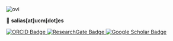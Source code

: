 <img src="https://github-readme-stats.vercel.app/api/top-langs?username=SergioAlias&show_icons=true&locale=en&layout=compact&theme=chartreuse-dark&exclude_repo=MUBBC" alt="ovi" />


📩 **salias[at]ucm[dot]es**

  <a href="https://orcid.org/0000-0002-2928-4890">
    <img src="https://img.shields.io/badge/ORCID-green?style=for-the-badge&logo=orcid&logoColor=white" alt="ORCID Badge"/>
  </a>
  
  <a href="https://www.researchgate.net/profile/Sergio-Alias-Segura">
    <img src="https://img.shields.io/badge/ResearchGate-black?style=for-the-badge&logo=researchgate&logoColor=white" alt="ResearchGate Badge"/>
  </a>
  
  <a href="https://scholar.google.es/citations?user=cbMisY4AAAAJ">
    <img src="https://img.shields.io/badge/Google Scholar-white?style=for-the-badge&logo=googlescholar&logoColor=blue" alt="Google Scholar Badge"/>
  </a>

<!---
SergioAlias/SergioAlias is a ✨ special ✨ repository because its `README.md` (this file) appears on your GitHub profile.
You can click the Preview link to take a look at your changes.
--->

